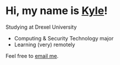 # Hi, my name is [Kyle](http://kylegoetke.github.io)!

Studying at Drexel University
- Computing & Security Technology major
- Learning (very) remotely

Feel free to [email me](mailto:kylegoetke@protonmail.com?subject=Hi%20Kyle).
